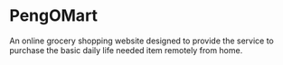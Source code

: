 # PengOMart
 An online grocery shopping website designed to provide the service to purchase the basic  daily life needed item remotely from home.
